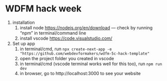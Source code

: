 # WDFM hack week

1. installation
    1. install node https://nodejs.org/en/download — check by running “npm” in terminal/command line
    2. install vscode https://code.visualstudio.com/
2. Set up app
    1. in terminal/cmd, run `npx create-next-app -e "https://github.com/webdevformakers/wdfm-5c-hack-template"`
    2. open the project folder you created in vscode
    3. in terminal/cmd (vscode terminal works well for this too), run `npm run dev`
    4. in browser, go to http://localhost:3000 to see your website
